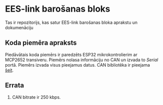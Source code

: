 # EES-link barošanas bloks
Tas ir repozitorijs, kas satur EES-link barošanas bloka aprakstu un dokumenāciju
## Koda piemēra apraksts
Piedāvātais koda piemērs ir paredzēts ESP32 mikrokontrolierim ar MCP2652 transiveru.
Piemērs nolasa informāciju no CAN un izvada to _Serial_ portā. Piemērs izvada visus pieejamus datus.
CAN bibliotēka ir pieejama [šeit](https://github.com/sandeepmistry/arduino-CAN).
## Errata
1) CAN bitrate ir 250 kbps.
